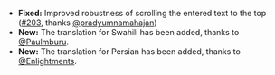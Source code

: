 * **Fixed:** Improved robustness of scrolling the entered text to the top ([#203](https://github.com/rugk/offline-qr-code/issues/203), thanks [@pradyumnamahajan](https://github.com/pradyumnamahajan))
* **New:** The translation for Swahili has been added, thanks to [@Paulmburu](https://github.com/Paulmburu).
* **New:** The translation for Persian has been added, thanks to [@Enlightments](https://github.com/Enlightments).
